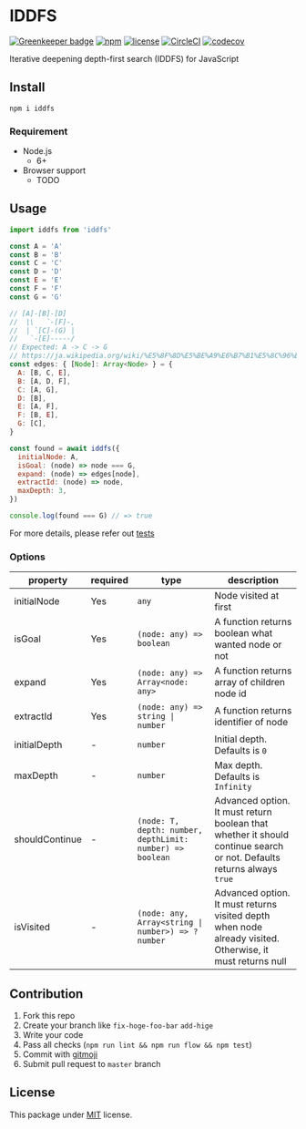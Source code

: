 # IDDFS

[![Greenkeeper badge](https://badges.greenkeeper.io/Leko/IDDFS.svg)](https://greenkeeper.io/)
[![npm](https://img.shields.io/npm/v/iddfs.svg)](https://www.npmjs.com/package/iddfs)
[![license](https://img.shields.io/github/license/Leko/IDDFS.svg)](https://opensource.org/licenses/MIT)
[![CircleCI](https://circleci.com/gh/Leko/IDDFS.svg?style=svg)](https://circleci.com/gh/Leko/IDDFS)
[![codecov](https://codecov.io/gh/Leko/IDDFS/branch/master/graph/badge.svg)](https://codecov.io/gh/Leko/IDDFS)

Iterative deepening depth-first search (IDDFS) for JavaScript

## Install
```
npm i iddfs
```

### Requirement
- Node.js
  - 6+
- Browser support
  - TODO

## Usage
```js
import iddfs from 'iddfs'

const A = 'A'
const B = 'B'
const C = 'C'
const D = 'D'
const E = 'E'
const F = 'F'
const G = 'G'

// [A]-[B]-[D]
//  |\   `-[F]-,
//  | `[C]-(G) |
//   `-[E]-----/
// Expected: A -> C -> G
// https://ja.wikipedia.org/wiki/%E5%8F%8D%E5%BE%A9%E6%B7%B1%E5%8C%96%E6%B7%B1%E3%81%95%E5%84%AA%E5%85%88%E6%8E%A2%E7%B4%A2
const edges: { [Node]: Array<Node> } = {
  A: [B, C, E],
  B: [A, D, F],
  C: [A, G],
  D: [B],
  E: [A, F],
  F: [B, E],
  G: [C],
}

const found = await iddfs({
  initialNode: A,
  isGoal: (node) => node === G,
  expand: (node) => edges[node],
  extractId: (node) => node,
  maxDepth: 3,
})

console.log(found === G) // => true
```

For more details, please refer out [tests](https://github.com/Leko/IDDFS/tree/master/test)

### Options
|property|required|type|description|
|--------|--------|----|-----------|
|initialNode|Yes|`any`|Node visited at first|
|isGoal|Yes|`(node: any) => boolean`|A function returns boolean what wanted node or not|
|expand|Yes|`(node: any) => Array<node: any>`|A function returns array of children node id|
|extractId|Yes|`(node: any) => string \| number`|A function returns identifier of node|
|initialDepth|-|`number`|Initial depth. Defaults is `0`|
|maxDepth|-|`number`|Max depth. Defaults is `Infinity`|
|shouldContinue|-|`(node: T, depth: number, depthLimit: number) => boolean`|Advanced option. It must return boolean that whether it should continue search or not. Defaults returns always `true`|
|isVisited|-|`(node: any, Array<string \| number>) => ?number`|Advanced option. It must returns visited depth when node already visited. Otherwise, it must returns null|

## Contribution
1. Fork this repo
1. Create your branch like `fix-hoge-foo-bar` `add-hige`
1. Write your code
1. Pass all checks (`npm run lint && npm run flow && npm test`)
1. Commit with [gitmoji](https://gitmoji.carloscuesta.me/)
1. Submit pull request to `master` branch

## License
This package under [MIT](https://opensource.org/licenses/MIT) license.
